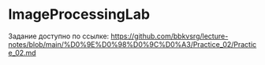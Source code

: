 # ImageProcessingLab
Задание доступно по ссылке: https://github.com/bbkvsrg/lecture-notes/blob/main/%D0%9E%D0%98%D0%9C%D0%A3/Practice_02/Practice_02.md
